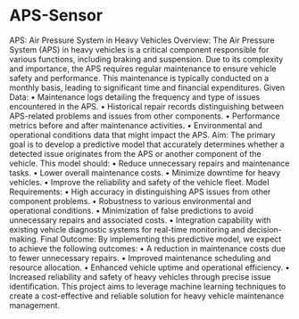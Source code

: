 # APS-Sensor
APS: Air Pressure System in Heavy Vehicles
Overview: The Air Pressure System (APS) in heavy vehicles is a critical component responsible for various functions, including braking and suspension. Due to its complexity and importance, the APS requires regular maintenance to ensure vehicle safety and performance. This maintenance is typically conducted on a monthly basis, leading to significant time and financial expenditures.
Given Data:
•	Maintenance logs detailing the frequency and type of issues encountered in the APS.
•	Historical repair records distinguishing between APS-related problems and issues from other components.
•	Performance metrics before and after maintenance activities.
•	Environmental and operational conditions data that might impact the APS.
Aim: The primary goal is to develop a predictive model that accurately determines whether a detected issue originates from the APS or another component of the vehicle. This model should:
•	Reduce unnecessary repairs and maintenance tasks.
•	Lower overall maintenance costs.
•	Minimize downtime for heavy vehicles.
•	Improve the reliability and safety of the vehicle fleet.
Model Requirements:
•	High accuracy in distinguishing APS issues from other component problems.
•	Robustness to various environmental and operational conditions.
•	Minimization of false predictions to avoid unnecessary repairs and associated costs.
•	Integration capability with existing vehicle diagnostic systems for real-time monitoring and decision-making.
Final Outcome: By implementing this predictive model, we expect to achieve the following outcomes:
•	A reduction in maintenance costs due to fewer unnecessary repairs.
•	Improved maintenance scheduling and resource allocation.
•	Enhanced vehicle uptime and operational efficiency.
•	Increased reliability and safety of heavy vehicles through precise issue identification.
This project aims to leverage machine learning techniques to create a cost-effective and reliable solution for heavy vehicle maintenance management.

